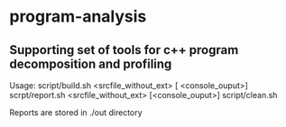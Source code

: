 # program-analysis
Supporting set of tools for c++ program decomposition and profiling
--
Usage:
script/build.sh <srcfile_without_ext> [<report> <console_ouput>] 
scrpt/report.sh <srcfile_without_ext> [<console_ouput>]
script/clean.sh

Reports are stored in ./out directory

